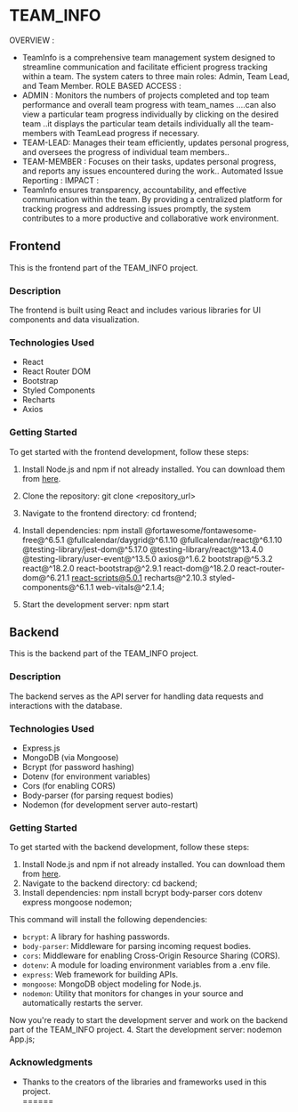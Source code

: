# TEAM_INFO
OVERVIEW :    
 * TeamInfo is a comprehensive team management system designed to streamline communication and facilitate efficient progress tracking within a team. The system caters to three main roles: Admin, Team Lead, and Team Member.
ROLE BASED ACCESS :
* ADMIN  : Monitors the numbers of projects completed and top team performance and overall team progress with team_names ....can also view a  particular team progress individually by  clicking on the desired team ..it displays the particular team details individually all the team-members with TeamLead progress if necessary.
* TEAM-LEAD: Manages their team efficiently, updates personal progress, and oversees the progress of individual team members..
* TEAM-MEMBER : Focuses on their tasks, updates personal progress, and reports any issues encountered during the work..
Automated Issue Reporting :
IMPACT : 
* TeamInfo ensures transparency, accountability, and effective communication within the team. By providing a centralized platform for tracking progress and addressing issues promptly, the system contributes to a more productive and collaborative work environment.

## Frontend

This is the frontend part of the TEAM_INFO project.

### Description

The frontend is built using React and includes various libraries for UI components and data visualization.

### Technologies Used

- React
- React Router DOM
- Bootstrap
- Styled Components
- Recharts
- Axios

### Getting Started

To get started with the frontend development, follow these steps:

1. Install Node.js and npm if not already installed. You can download them from [here](https://nodejs.org/).

2. Clone the repository:
   git clone <repository_url>
   
3. Navigate to the frontend directory:
     cd frontend;
     
4. Install dependencies:
      npm install @fortawesome/fontawesome-free@^6.5.1 @fullcalendar/daygrid@^6.1.10 @fullcalendar/react@^6.1.10 @testing-library/jest-dom@^5.17.0 @testing-library/react@^13.4.0 @testing-library/user-event@^13.5.0 axios@^1.6.2 bootstrap@^5.3.2 react@^18.2.0 react-bootstrap@^2.9.1 react-dom@^18.2.0 react-router-dom@^6.21.1 react-scripts@5.0.1 recharts@^2.10.3 styled-components@^6.1.1 web-vitals@^2.1.4;

5. Start the development server:
    npm start

 
## Backend

This is the backend part of the TEAM_INFO project.
### Description

The backend serves as the API server for handling data requests and interactions with the database.

### Technologies Used

- Express.js
- MongoDB (via Mongoose)
- Bcrypt (for password hashing)
- Dotenv (for environment variables)
- Cors (for enabling CORS)
- Body-parser (for parsing request bodies)
- Nodemon (for development server auto-restart)

### Getting Started

To get started with the backend development, follow these steps:

1. Install Node.js and npm if not already installed. You can download them from [here](https://nodejs.org/).
2. Navigate to the backend directory:
      cd backend;
3. Install dependencies:
   npm install bcrypt body-parser cors dotenv express mongoose nodemon;
   
This command will install the following dependencies:

- `bcrypt`: A library for hashing passwords.
- `body-parser`: Middleware for parsing incoming request bodies.
- `cors`: Middleware for enabling Cross-Origin Resource Sharing (CORS).
- `dotenv`: A module for loading environment variables from a .env file.
- `express`: Web framework for building APIs.
- `mongoose`: MongoDB object modeling for Node.js.
- `nodemon`: Utility that monitors for changes in your source and automatically restarts the server.

Now you're ready to start the development server and work on the backend part of the TEAM_INFO project.
4. Start the development server:
   nodemon App.js;


### Acknowledgments

- Thanks to the creators of the libraries and frameworks used in this project.   
======